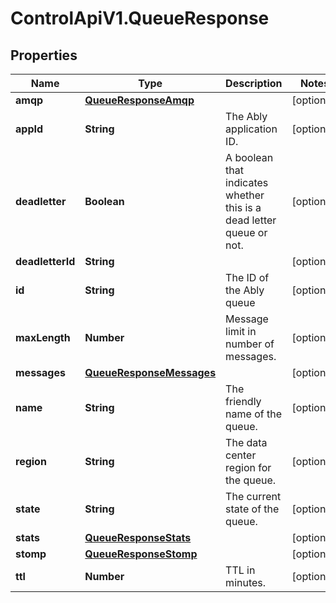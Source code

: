 # ControlApiV1.QueueResponse

## Properties

Name | Type | Description | Notes
------------ | ------------- | ------------- | -------------
**amqp** | [**QueueResponseAmqp**](QueueResponseAmqp.md) |  | [optional] 
**appId** | **String** | The Ably application ID. | [optional] 
**deadletter** | **Boolean** | A boolean that indicates whether this is a dead letter queue or not. | [optional] 
**deadletterId** | **String** |  | [optional] 
**id** | **String** | The ID of the Ably queue | [optional] 
**maxLength** | **Number** | Message limit in number of messages. | [optional] 
**messages** | [**QueueResponseMessages**](QueueResponseMessages.md) |  | [optional] 
**name** | **String** | The friendly name of the queue. | [optional] 
**region** | **String** | The data center region for the queue. | [optional] 
**state** | **String** | The current state of the queue. | [optional] 
**stats** | [**QueueResponseStats**](QueueResponseStats.md) |  | [optional] 
**stomp** | [**QueueResponseStomp**](QueueResponseStomp.md) |  | [optional] 
**ttl** | **Number** | TTL in minutes. | [optional] 


